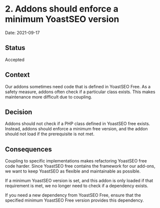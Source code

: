 # 2. Addons should enforce a minimum YoastSEO version

Date: 2021-09-17

## Status

Accepted

## Context

Our addons sometimes need code that is defined in YoastSEO Free. As a safety measure, addons often check if a particular 
class exists. This makes maintenance more difficult due to coupling. 

## Decision

Addons should not check if a PHP class defined in YoastSEO free exists.
Instead, addons should enforce a minimum free version, and the addon should not load if the prerequisite is not met.

## Consequences

Coupling to specific implementations makes refactoring YoastSEO free code harder. Since YoastSEO free contains the 
framework for our add-ons, we want to keep YoastSEO as flexible and maintainable as possible.

If a minimum YoastSEO version is set, and this addon is only loaded if that requirement is met, we no longer need to 
check if a dependency exists. 

If you need a new dependency from YoastSEO Free, ensure that the specified minimum YoastSEO Free version provides this 
dependency.  
